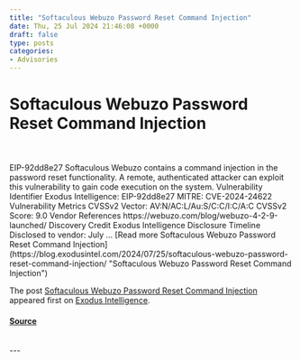 ```yaml
---
title: "Softaculous Webuzo Password Reset Command Injection"
date: Thu, 25 Jul 2024 21:46:08 +0000
draft: false
type: posts
categories: 
- Advisories
---
```

# Softaculous Webuzo Password Reset Command Injection

<br/>

<br/>
EIP-92dd8e27 Softaculous Webuzo contains a command injection in the password reset functionality. A remote, authenticated attacker can exploit this vulnerability to gain code execution on the system. Vulnerability Identifier Exodus Intelligence: EIP-92dd8e27 MITRE: CVE-2024-24622 Vulnerability Metrics CVSSv2 Vector: AV:N/AC:L/Au:S/C:C/I:C/A:C CVSSv2 Score: 9.0 Vendor References https://webuzo.com/blog/webuzo-4-2-9-launched/ Discovery Credit Exodus Intelligence Disclosure Timeline Disclosed to vendor: July ... [Read more Softaculous Webuzo Password Reset Command Injection](https://blog.exodusintel.com/2024/07/25/softaculous-webuzo-password-reset-command-injection/ "Softaculous Webuzo Password Reset Command Injection")

The post [Softaculous Webuzo Password Reset Command Injection](https://blog.exodusintel.com/2024/07/25/softaculous-webuzo-password-reset-command-injection/) appeared first on [Exodus Intelligence](https://blog.exodusintel.com).

#### [Source](https://blog.exodusintel.com/2024/07/25/softaculous-webuzo-password-reset-command-injection/)

<br/>
---
